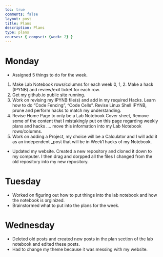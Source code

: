 ```yaml
---
toc: true
comments: false
layout: post
title: Plans
description: Plans
type: plans
courses: { compsci: {week: 2} }
---
```


# Monday

- Assigned 5 things to do for the week.
1. Make Lab Notebook rows/columns for each week 0, 1, 2.  Make a hack (IPYNB) and review/exit ticket for each row.
2. Get  my github.io public site running.
3. Work on revising my IPYNB file(s) and add in my required Hacks.  Learn how to do  “Code Fencing”, “Code Cells”.  Revise  Linux Shell  IPYNB, prune and perform hacks to match my understanding.
4. Revise Home Page to only be a Lab Notebook Cover sheet,  Remove some of the content that I mistakingly put on this page regarding weekly plans and hacks …. move this information into my Lab Notebook rows/columns.
5. Work on adding a Project, my choice will be a Calculator and I will add it as an independent _post that will be in Week1 hacks of my Notebook.
- Updated my website. Created a new repository and cloned it down to my computer. I then drag and dorpped all the files I changed from the old repository into my new repository.

# Tuesday

- Worked on figuring out how to put things into the lab notebook and how the notebook is orginized.
- Brainstormed what to put into the plans for the week.

# Wednesday

- Deleted old posts and created new posts in the plan section of the lab notebook and edited these posts.
- Had to change my theme because it was messing with my website.